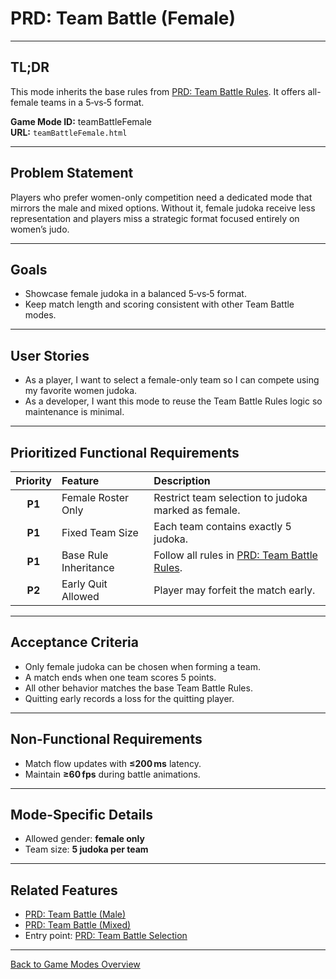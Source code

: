 # PRD: Team Battle (Female)

---

## TL;DR

This mode inherits the base rules from [PRD: Team Battle Rules](prdTeamBattleRules.md). It offers all-female teams in a 5‑vs‑5 format.

**Game Mode ID:** teamBattleFemale  
**URL:** `teamBattleFemale.html`

---

## Problem Statement

Players who prefer women-only competition need a dedicated mode that mirrors the male and mixed options. Without it, female judoka receive less representation and players miss a strategic format focused entirely on women’s judo.

---

## Goals

- Showcase female judoka in a balanced 5‑vs‑5 format.
- Keep match length and scoring consistent with other Team Battle modes.

---

## User Stories

- As a player, I want to select a female-only team so I can compete using my favorite women judoka.
- As a developer, I want this mode to reuse the Team Battle Rules logic so maintenance is minimal.

---

## Prioritized Functional Requirements

| Priority | Feature               | Description                                                    |
|:--------:|:---------------------|:---------------------------------------------------------------|
| **P1**   | Female Roster Only   | Restrict team selection to judoka marked as female.             |
| **P1**   | Fixed Team Size      | Each team contains exactly 5 judoka.                            |
| **P1**   | Base Rule Inheritance| Follow all rules in [PRD: Team Battle Rules](prdTeamBattleRules.md). |
| **P2**   | Early Quit Allowed   | Player may forfeit the match early.                             |

---

## Acceptance Criteria

- Only female judoka can be chosen when forming a team.
- A match ends when one team scores 5 points.
- All other behavior matches the base Team Battle Rules.
- Quitting early records a loss for the quitting player.

---

## Non-Functional Requirements

- Match flow updates with **≤200 ms** latency.
- Maintain **≥60 fps** during battle animations.

---

## Mode-Specific Details

- Allowed gender: **female only**
- Team size: **5 judoka per team**

---

## Related Features

- [PRD: Team Battle (Male)](prdTeamBattleMale.md)
- [PRD: Team Battle (Mixed)](prdTeamBattleMixed.md)
- Entry point: [PRD: Team Battle Selection](prdTeamBattleSelection.md)

---

[Back to Game Modes Overview](prdGameModes.md)
